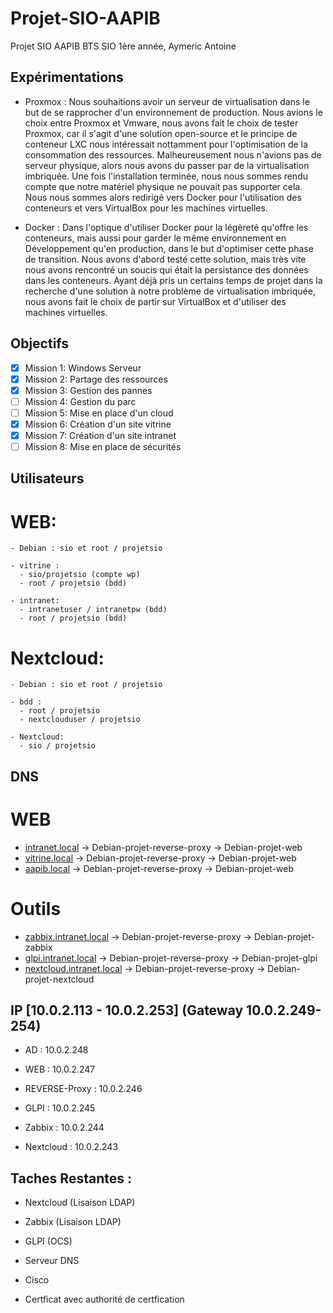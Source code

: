 # Projet-SIO-AAPIB
 Projet SIO AAPIB BTS SIO 1ère année, Aymeric Antoine

## Expérimentations

- Proxmox : 
      Nous souhaitions avoir un serveur de virtualisation dans le but de se rapprocher d'un environnement de production. Nous avions le choix entre Proxmox et Vmware, nous avons fait le choix de tester Proxmox, car il s'agit d'une solution open-source et le principe de conteneur LXC nous intéressait nottamment pour l'optimisation de la consommation des ressources. Malheureusement nous n'avions pas de serveur physique, alors nous avons du passer par de la virtualisation imbriquée. Une fois l'installation terminée, nous nous sommes rendu compte que notre matériel physique ne pouvait pas supporter cela. Nous nous sommes alors redirigé vers Docker pour l'utilisation des conteneurs et vers VirtualBox pour les machines virtuelles.
      
-  Docker :
      Dans l'optique d'utiliser Docker pour la légèreté qu'offre les conteneurs, mais aussi pour garder le même environnement en Développement qu'en production, dans le but d'optimiser cette phase de transition. Nous avons d'abord testé cette solution, mais très vite nous avons rencontré un soucis qui était la persistance des données dans les conteneurs. Ayant déjà pris un certains temps de projet dans la recherche d'une solution à notre problème de virtualisation imbriquée, nous avons fait le choix de partir sur VirtualBox et d'utiliser des machines virtuelles.
      
## Objectifs

- [x] Mission 1: Windows Serveur
- [x] Mission 2: Partage des ressources
- [x] Mission 3: Gestion des pannes
- [ ] Mission 4: Gestion du parc
- [ ] Mission 5: Mise en place d'un cloud
- [x] Mission 6: Création d'un site vitrine
- [x] Mission 7: Création d'un site intranet
- [ ] Mission 8: Mise en place de sécurités

## Utilisateurs
  # WEB:
    - Debian : sio et root / projetsio
    
    - vitrine : 
      - sio/projetsio (compte wp)
      - root / projetsio (bdd)
      
    - intranet:
      - intranetuser / intranetpw (bdd)
      - root / projetsio (bdd)
      
 # Nextcloud:
    - Debian : sio et root / projetsio
    
    - bdd : 
      - root / projetsio 
      - nextclouduser / projetsio
      
    - Nextcloud:
      - sio / projetsio


## DNS

  # WEB 
  - [intranet.local](http://intranet.local) -> Debian-projet-reverse-proxy -> Debian-projet-web
  - [vitrine.local](http://vitrine.local)   -> Debian-projet-reverse-proxy -> Debian-projet-web
  - [aapib.local](http://aapib.local)       -> Debian-projet-reverse-proxy -> Debian-projet-web
  
  # Outils 
  - [zabbix.intranet.local](http://zabbix.intranet.local)       -> Debian-projet-reverse-proxy -> Debian-projet-zabbix
  - [glpi.intranet.local](http://glpi.intranet.local)           -> Debian-projet-reverse-proxy -> Debian-projet-glpi
  - [nextcloud.intranet.local](http://nextcloud.intranet.local) -> Debian-projet-reverse-proxy -> Debian-projet-nextcloud


## IP [10.0.2.113 - 10.0.2.253] (Gateway 10.0.2.249-254)

  - AD            : 10.0.2.248

  - WEB           : 10.0.2.247
  - REVERSE-Proxy : 10.0.2.246
  - GLPI          : 10.0.2.245
  - Zabbix        : 10.0.2.244
  - Nextcloud     : 10.0.2.243
 

## Taches Restantes :

  - Nextcloud (Lisaison LDAP)
  - Zabbix    (Lisaison LDAP)
  - GLPI      (OCS)

  - Serveur DNS

  - Cisco
  - Certficat avec authorité de certfication
